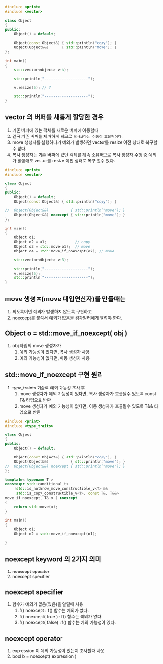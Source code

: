 ```c++
#include <print>
#include <vector>

class Object
{
public:
	Object() = default;

	Object(const Object&) {	std::println("copy"); }
	Object(Object&&)      { std::println("move"); }
};

int main()
{
	std::vector<Object> v(3);

	std::println("--------------------");

	v.resize(5); // ?

	std::println("--------------------");
}
```

## vector 의 버퍼를 새롭게 할당한 경우
1) 기존 버퍼에 있는 객체를 새로운 버퍼에 이동할때
2) 결국 기존 버퍼를 제거하게 되므로 `복사보다는 이동이 효율적이다.`
3) move 생성자를 실행하다가 예외가 발생하면 vector를 resize 이전 상태로 복구할수 없다.
4) 복사 생성자는 기존 버퍼에 있던 객체를 계속 소유하므로 복사 생성자 수행 중 예외가 발생해도 vector를 resize 이전 상태로 복구 할수 있다.

```c++
#include <print>
#include <vector>

class Object
{
public:
	Object() = default;
	Object(const Object&) {	std::println("copy"); }

//	Object(Object&&)          { std::println("move"); }
	Object(Object&&) noexcept { std::println("move"); }
};

int main()
{
	Object o1;
	Object o2 = o1; 			// copy
	Object o3 = std::move(o1); 	// move
	Object o4 = std::move_if_noexcept(o2); // move

	std::vector<Object> v(3);

	std::println("--------------------");
	v.resize(5); 
	std::println("--------------------");
}
```

## move 생성ㅈ(move 대입연산자)를 만들때는 
1) 되도록이면 예외가 발생하지 않도록 구현하고
2) noexcept를 붙여서 예외가 없음을 컴파일러에게 알려야 한다.

## Object o = std::move_if_noexcept( obj )
1) obj 타입의 move 생성자가
   1) 예외 가능성이 있다면, 복사 생성자 사용
   2) 예외 가능성이 없다면, 이동 생성자 사용

## std::move_if_noexcept 구현 원리
1) type_traints 기술로 예외 가능성 조사 후
   1) move 생성자가 예외 가능성이 있다면, 복사 생성자가 호출될수 있도록 const T& 타입으로 반환
   2) move 생성자가 예외 가능성이 없다면, 이동 생성자가 호출될수 있도록 T&& 타입으로 반환

```c++
#include <print>
#include <type_traits>

class Object
{
public:
	Object() = default;

	Object(const Object&) {	std::println("copy"); }
	Object(Object&&)          { std::println("move"); }
//	Object(Object&&) noexcept { std::println("move"); }
};

template< typename T >
constexpr std::conditional_t<  
    !std::is_nothrow_move_constructible_v<T> && 
	 std::is_copy_constructible_v<T>, const T&, T&&> 
move_if_noexcept( T& x ) noexcept
{
	return std::move(x);
}

int main()
{
	Object o1;
	Object o2 = std::move_if_noexcept(o1); 

}
```

## noexcept keyword 의 2가지 의미
1) noexcept operator
2) noexcept specifier

## noexcept specifier
1) 함수가 예외가 없음(있음)을 알릴때 사용
   1) f() noexcept  		: f() 함수는 예외가 없다.
   2) f() noexcept( true )  : f() 함수는 예외가 없다.
   3) f() noexcept( false)  : f() 함수는 예외 가능성이 있다.

## noexcept operator
1) expression 이 예외 가능성이 있는지 조사할때 사용
2) bool b = noexcept( expression )

